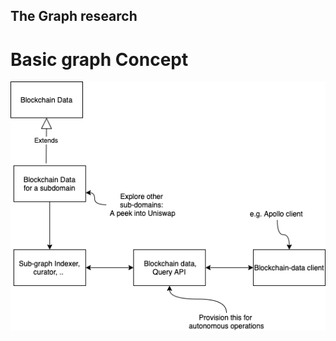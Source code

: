 ## The Graph research

# Basic graph Concept

![The graph concept](./GraphConcept.png?raw=true "The graph concept")

